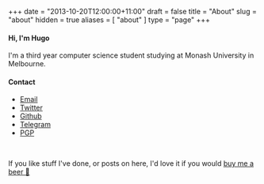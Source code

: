 +++
date = "2013-10-20T12:00:00+11:00"
draft = false
title = "About"
slug = "about"
hidden = true
aliases = [
	"about"
]
type = "page"
+++

#### Hi, I'm Hugo
I'm a third year computer science student studying at Monash University in Melbourne.

#### Contact
<ul>
	<li><a href="mailto:11111h11111@h1u1g1o1.1s1x1" onmouseover="this.href=this.href.replace(/1/g, '')">Email</a></li>
	<li><a href="http://twitter.com/hugojmd">Twitter</a></li>
	<li><a href="http://github.com/hugomd">Github</a></li>
	<li><a href="http://telegram.me/hugomd">Telegram</a></li>
	<li><a href="http://keybase.io/hugomd">PGP</a></li>
</ul><br />

If you like stuff I've done, or posts on here, I'd love it if you would [buy me a beer 🍺](https://paypal.me/hugo/5)

<!--Test-->
